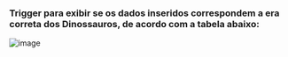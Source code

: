 ### Trigger para exibir se os dados inseridos correspondem a era correta dos Dinossauros, de acordo com a tabela abaixo:

![image](https://github.com/Aliny-Melquiades/Trigger_Dinossauro/assets/124331239/9d248888-f794-468d-94af-14d7a7ccb993)


